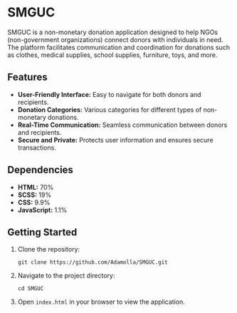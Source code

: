 # SMGUC

SMGUC is a non-monetary donation application designed to help NGOs (non-government organizations) connect donors with individuals in need. The platform facilitates communication and coordination for donations such as clothes, medical supplies, school supplies, furniture, toys, and more.

## Features

- **User-Friendly Interface:** Easy to navigate for both donors and recipients.
- **Donation Categories:** Various categories for different types of non-monetary donations.
- **Real-Time Communication:** Seamless communication between donors and recipients.
- **Secure and Private:** Protects user information and ensures secure transactions.

## Dependencies

- **HTML:** 70%
- **SCSS:** 19%
- **CSS:** 9.9%
- **JavaScript:** 1.1%

## Getting Started

1. Clone the repository:
   ```
   git clone https://github.com/Adamolla/SMGUC.git
   ```
2. Navigate to the project directory:
   ```
   cd SMGUC
   ```
3. Open `index.html` in your browser to view the application.

